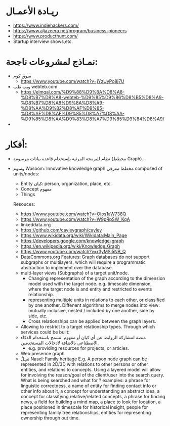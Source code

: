 # ريـادة الأعمـال
- https://www.indiehackers.com/
- https://www.aljazeera.net/program/business-pioneers
- https://www.producthunt.com/
- Startup interview shows,etc.

# نمـاذج لمشروعات ناجحة:
- سوق.كوم
  - https://www.youtube.com/watch?v=jYzUyPo8j7U
- ويب طب webteb.com 
  - https://elmqal.com/%D9%88%D9%8A%D8%A8-%D8%B7%D8%A8-webteb-%D9%85%D9%86%D8%B5%D8%A9-%D8%B7%D8%A8%D9%8A%D8%A9-%D8%AA%D9%82%D8%AF%D9%85-%D8%AE%D8%AF%D9%85%D8%A7%D8%AA-%D9%85%D8%AA%D9%83%D8%A7%D9%85%D9%84%D8%A9/
- 

# أفكار: 
- نظام للبرمجة المرئية بإستخدام قاعدة بيانات مرسومة (مخطط Graph).
- وسوم Wosoom: 
  Innovative knowledge graph مخطط معرفي composed of units/nodes: 
    - Entity كيان: person, organization, place, etc.
    - Concept مفهوم
    - Things

  Resouces: 
    - https://www.youtube.com/watch?v=Oips1aW738Q
    - https://www.youtube.com/watch?v=W9pRpSW_KqA
    - linkeddata.org
    - https://github.com/cayleygraph/cayley
    - https://www.wikidata.org/wiki/Wikidata:Main_Page
    - https://developers.google.com/knowledge-graph
    - https://en.wikipedia.org/wiki/Knowledge_Graph 
    - https://www.youtube.com/watch?v=r3yMSl5NB_Q
    - DataCommons.org
  Features: 
  Graph databases do not support subgraphs or multilayers, which will require a programmatic abstraction to implement over the database.
    - multi-layer views (Subgraphs) of a target unit/node. 
      - Changing representation of the graph according to the dimension model used with the target node. e.g. timescale dimension, where the target node is and entity and restricted to events relationship.
      - representing multiple units in relations to each other, or classified by one another. Diffenent algorithms to merge nodes into view: mutually inclusive, nested / included by one another, side by side, etc.
      - Cross relationships can be applied between the graph layers. 
    - Allowing to restrict to a target relationship types.
  Through which services could be built:
    - منصة لمشاركة الروابط عن أي كيان أو مفهوم. تسمح باستخدام الذكاء الاصطناعي بالاضافة لادخالات المستخدمين.
      - e.g. providing resources for projects, or articles.
    - Web presence graph
    - نَسِلْ Nasel: Family heritage 
  E.g. A person node graph can be represented in 2D/3D with relations to other persons or other entities, and relations to concepts. Using a layered model will allow for involving the reason/goal of the client/user into the search query. What is being searched and what for ? examples: a phrase for linguistic correctness, a name of entity for finding contact info or other info about it, a concept for understanding an abstract idea, a concept for classifying relative/related concepts, a phrase for finding news, a field for building a mind map, a place to look for location, a place positioned in timescale for historical insight, people for representing family tree relationships, entities for representing ownership through out time.
